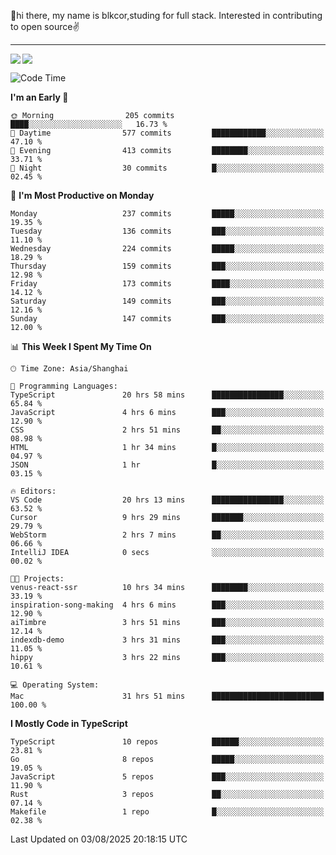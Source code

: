 👋hi there, my name is blkcor,studing for full stack.
Interested in contributing to open source✌️

<hr/>

![](https://github-readme-stats.vercel.app/api?username=blkcor)
<a href="https://github.com/blkcor/github-readme-stats">
    <img align="left" src="https://github-readme-stats.vercel.app/api/top-langs/?username=blkcor&hide=jupyter%20notebook,shaderlab,tex,c%23&langs_count=9" />
</a>


<!--START_SECTION:waka-->
![Code Time](http://img.shields.io/badge/Code%20Time-2%2C334%20hrs%204%20mins-blue)

**I'm an Early 🐤** 

```text
🌞 Morning                205 commits         ████░░░░░░░░░░░░░░░░░░░░░   16.73 % 
🌆 Daytime                577 commits         ████████████░░░░░░░░░░░░░   47.10 % 
🌃 Evening                413 commits         ████████░░░░░░░░░░░░░░░░░   33.71 % 
🌙 Night                  30 commits          █░░░░░░░░░░░░░░░░░░░░░░░░   02.45 % 
```
📅 **I'm Most Productive on Monday** 

```text
Monday                   237 commits         █████░░░░░░░░░░░░░░░░░░░░   19.35 % 
Tuesday                  136 commits         ███░░░░░░░░░░░░░░░░░░░░░░   11.10 % 
Wednesday                224 commits         █████░░░░░░░░░░░░░░░░░░░░   18.29 % 
Thursday                 159 commits         ███░░░░░░░░░░░░░░░░░░░░░░   12.98 % 
Friday                   173 commits         ████░░░░░░░░░░░░░░░░░░░░░   14.12 % 
Saturday                 149 commits         ███░░░░░░░░░░░░░░░░░░░░░░   12.16 % 
Sunday                   147 commits         ███░░░░░░░░░░░░░░░░░░░░░░   12.00 % 
```


📊 **This Week I Spent My Time On** 

```text
🕑︎ Time Zone: Asia/Shanghai

💬 Programming Languages: 
TypeScript               20 hrs 58 mins      ████████████████░░░░░░░░░   65.84 % 
JavaScript               4 hrs 6 mins        ███░░░░░░░░░░░░░░░░░░░░░░   12.90 % 
CSS                      2 hrs 51 mins       ██░░░░░░░░░░░░░░░░░░░░░░░   08.98 % 
HTML                     1 hr 34 mins        █░░░░░░░░░░░░░░░░░░░░░░░░   04.97 % 
JSON                     1 hr                █░░░░░░░░░░░░░░░░░░░░░░░░   03.15 % 

🔥 Editors: 
VS Code                  20 hrs 13 mins      ████████████████░░░░░░░░░   63.52 % 
Cursor                   9 hrs 29 mins       ███████░░░░░░░░░░░░░░░░░░   29.79 % 
WebStorm                 2 hrs 7 mins        ██░░░░░░░░░░░░░░░░░░░░░░░   06.66 % 
IntelliJ IDEA            0 secs              ░░░░░░░░░░░░░░░░░░░░░░░░░   00.02 % 

🐱‍💻 Projects: 
venus-react-ssr          10 hrs 34 mins      ████████░░░░░░░░░░░░░░░░░   33.19 % 
inspiration-song-making  4 hrs 6 mins        ███░░░░░░░░░░░░░░░░░░░░░░   12.90 % 
aiTimbre                 3 hrs 51 mins       ███░░░░░░░░░░░░░░░░░░░░░░   12.14 % 
indexdb-demo             3 hrs 31 mins       ███░░░░░░░░░░░░░░░░░░░░░░   11.05 % 
hippy                    3 hrs 22 mins       ███░░░░░░░░░░░░░░░░░░░░░░   10.61 % 

💻 Operating System: 
Mac                      31 hrs 51 mins      █████████████████████████   100.00 % 
```

**I Mostly Code in TypeScript** 

```text
TypeScript               10 repos            ██████░░░░░░░░░░░░░░░░░░░   23.81 % 
Go                       8 repos             █████░░░░░░░░░░░░░░░░░░░░   19.05 % 
JavaScript               5 repos             ███░░░░░░░░░░░░░░░░░░░░░░   11.90 % 
Rust                     3 repos             ██░░░░░░░░░░░░░░░░░░░░░░░   07.14 % 
Makefile                 1 repo              █░░░░░░░░░░░░░░░░░░░░░░░░   02.38 % 
```




 Last Updated on 03/08/2025 20:18:15 UTC
<!--END_SECTION:waka-->



